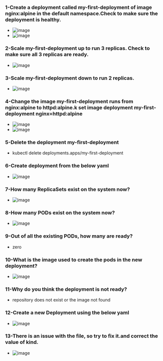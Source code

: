 ### 1-Create a deployment called my-first-deployment of image nginx:alpine in the default namespace.Check to make sure the deployment is healthy.
- ![image](https://user-images.githubusercontent.com/28235504/210227477-6c845a29-6439-4bda-ac2a-30c2f98ca448.png)
- ![image](https://user-images.githubusercontent.com/28235504/210227279-ea02506b-68dd-4926-8c8e-46619a873341.png)

### 2-Scale my-first-deployment up to run 3 replicas. Check to make sure all 3 replicas are ready.
- ![image](https://user-images.githubusercontent.com/28235504/210227543-f1126370-d45e-4108-b2b1-ee934c8d09a5.png)

### 3-Scale my-first-deployment down to run 2 replicas.
- ![image](https://user-images.githubusercontent.com/28235504/210227730-590dbeaa-e981-4cd2-9e7a-791c29e198c9.png)

### 4-Change the image my-first-deployment runs from nginx:alpine to httpd:alpine.k set image deployment my-first-deployment nginx=httpd:alpine
- ![image](https://user-images.githubusercontent.com/28235504/210228385-23a69624-dc37-489d-b96f-931d727e1468.png)
- ![image](https://user-images.githubusercontent.com/28235504/210228219-3dfd9e72-6058-4a51-b6ee-56772c88d820.png)

### 5-Delete the deployment my-first-deployment
- kubectl delete deployments.apps/my-first-deployment 

### 6-Create deployment from the below yaml
- ![image](https://user-images.githubusercontent.com/28235504/210228858-84b12dc4-60fe-42fc-ae60-142dddf05c1c.png)

### 7-How many ReplicaSets exist on the system now?
- ![image](https://user-images.githubusercontent.com/28235504/210229114-e37107db-8c83-43f2-8f21-2838b532968c.png)

### 8-How many PODs exist on the system now?
- ![image](https://user-images.githubusercontent.com/28235504/210229321-b6295505-05eb-4bc1-baab-e97639172459.png)

### 9-Out of all the existing PODs, how many are ready?
- zero 
 
### 10-What is the image used to create the pods in the new deployment?
- ![image](https://user-images.githubusercontent.com/28235504/210228858-84b12dc4-60fe-42fc-ae60-142dddf05c1c.png)

### 11-Why do you think the deployment is not ready?
- repository does not exist or the image not found

### 12-Create a new Deployment using the below yaml 
- ![image](https://user-images.githubusercontent.com/28235504/210230414-b6e5fafc-79c4-4795-9f6b-d7e5efe5c5ee.png)

### 13-There is an issue with the file, so try to fix it.and correct the value of kind.
- ![image](https://user-images.githubusercontent.com/28235504/210231473-fbca5892-c512-4777-baa1-10d36c73b4f1.png)
